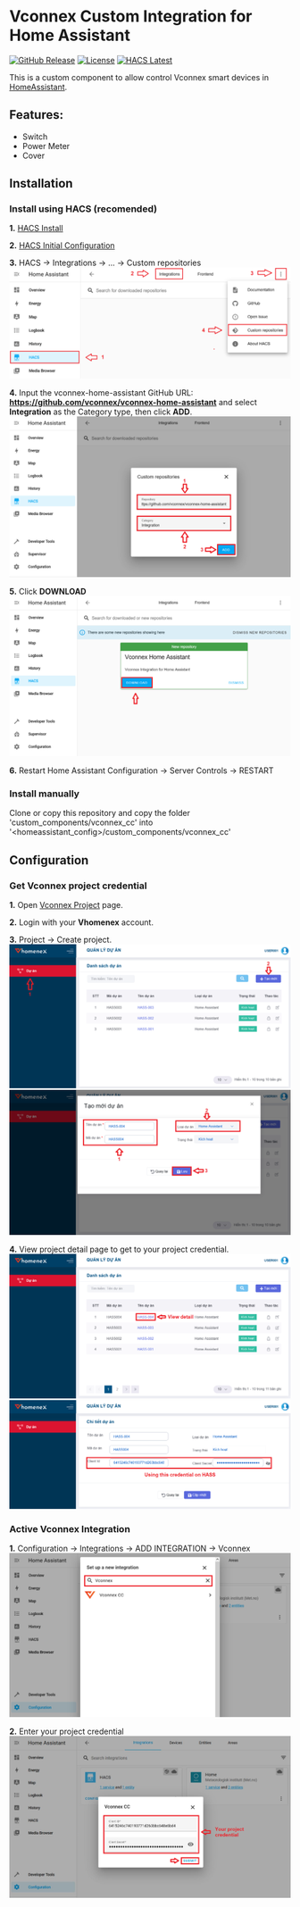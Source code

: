 # Vconnex Custom Integration for Home Assistant

[![GitHub Release][releases-shield]][releases]
[![License][license-shield]](LICENSE)
[![HACS Latest](https://img.shields.io/badge/HACS-Latest-blue)](https://github.com/custom-components/hacs)

This is a custom component to allow control Vconnex smart devices in [HomeAssistant](https://home-assistant.io).


## Features:

* Switch
* Power Meter
* Cover


## Installation

### Install using HACS (recomended)

**1.** [HACS Install](https://hacs.xyz/docs/installation/installation/)

**2.** [HACS Initial Configuration](https://hacs.xyz/docs/configuration/basic)

**3.** HACS -> Integrations -> ... -> Custom repositories 
![Install custom repository](https://github.com/vconnex/asset/raw/master/vconnex-home-assistant/img/hacs-install-custom.png)

**4.** Input the vconnex-home-assistant GitHub URL: **https://github.com/vconnex/vconnex-home-assistant** and select **Integration** as the Category type,  then click **ADD**.
![Add integration](https://github.com/vconnex/asset/raw/master/vconnex-home-assistant/img/add-custom-repo.png)

**5.** Click **DOWNLOAD**
![Download](https://github.com/vconnex/asset/raw/master/vconnex-home-assistant/img/install-custom-component.png)

**6.** Restart Home Assistant
Configuration -> Server Controls -> RESTART


### Install manually

Clone or copy this repository and copy the folder 'custom_components/vconnex_cc' into '&lt;homeassistant_config&gt;/custom_components/vconnex_cc'


## Configuration

### Get Vconnex project credential

**1.** Open [Vconnex Project](https://hass-portal.vconnex.vn) page.

**2.** Login with your **Vhomenex** account. 

**3.** Project -> Create project.
![Create Project](https://github.com/vconnex/asset/raw/master/vconnex-home-assistant/img/create-project-1.png)
![Create Project](https://github.com/vconnex/asset/raw/master/vconnex-home-assistant/img/create-project-2.png)

**4.** View project detail page to get to your project credential.
![Create Project](https://github.com/vconnex/asset/raw/master/vconnex-home-assistant/img/view-detail-1.png)
![Create Project](https://github.com/vconnex/asset/raw/master/vconnex-home-assistant/img/view-detail-2.png)


### Active Vconnex Integration

**1.** Configuration -> Integrations -> ADD INTEGRATION -> Vconnex
![Active](https://github.com/vconnex/asset/raw/master/vconnex-home-assistant/img/active-component.png)

**2.** Enter your project credential
![Enter your project credential](https://github.com/vconnex/asset/raw/master/vconnex-home-assistant/img/enter-project-credential.png)



[license-shield]: https://img.shields.io/github/license/vconnex/vconnex-home-assistant
[releases-shield]: https://img.shields.io/github/v/release/vconnex/vconnex-home-assistant
[releases]: https://github.com/vconnex/vconnex-home-assistant/releases